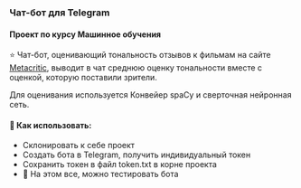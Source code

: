 ### Чат-бот для Telegram ###
#### Проект по курсу Машинное обучения ####

:star: Чат-бот, оценивающий тональность отзывов к фильмам на сайте <a href="https://www.metacritic.com/">Metacritic</a>,
выводит в чат среднюю оценку тональности вместе с оценкой, которую поставили зрители.

Для оценивания используется Конвейер spaCy и сверточная нейронная сеть.


#### :balloon: Как использовать: ####
* Склонировать к себе проект
* Создать бота в Telegram, получить индивидуальный токен
* Сохранить токен в файл token.txt в корне проекта
* :tada: На этом все, можно тестировать бота
